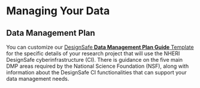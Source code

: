 # Managing Your Data

## Data Management Plan

You can customize our [DesignSafe **Data Management Plan Guide** Template](./docs/DesignSafe_Data_Management_Plan_Guidance.docx) for the specific details of your research project that will use the NHERI DesignSafe cyberinfrastructure (CI). There is guidance on the five main DMP areas required by the National Science Foundation (NSF), along with information about the DesignSafe CI functionalities that can support your data management needs.

